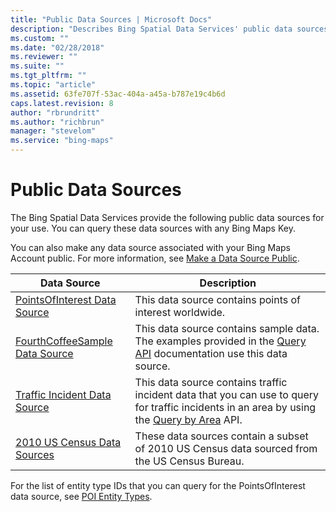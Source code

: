 ```yaml
---
title: "Public Data Sources | Microsoft Docs"
description: "Describes Bing Spatial Data Services' public data sources and provides a table that outlines a description for various data sources."
ms.custom: ""
ms.date: "02/28/2018"
ms.reviewer: ""
ms.suite: ""
ms.tgt_pltfrm: ""
ms.topic: "article"
ms.assetid: 63fe707f-53ac-404a-a45a-b787e19c4b6d
caps.latest.revision: 8
author: "rbrundritt"
ms.author: "richbrun"
manager: "stevelom"
ms.service: "bing-maps"
---
```

# Public Data Sources
The Bing Spatial Data Services provide the following public data sources for your use. You can query these data sources with any Bing Maps Key.  
  
 You can also make any data source associated with your Bing Maps Account public. For more information, see [Make a Data Source Public](../data-source-management-api/make-public-data-source.md).  
  
|Data Source|Description|  
|-----------------|-----------------|  
|[PointsOfInterest Data Source](../public-data-sources/pointsofinterest.md)|This data source contains points of interest worldwide. 
|[FourthCoffeeSample Data Source](../public-data-sources/fourthcoffeesample.md)|This data source contains sample data. The examples provided in the [Query API](../query-api/index.md) documentation use this data source.|  
|[Traffic Incident Data Source](../public-data-sources/traffic-incident-data-source.md)|This data source contains traffic incident data that you can use to query for traffic incidents in an area by using the [Query by Area](../query-api/query-by-area.md) API.|  
|[2010 US Census Data Sources](../public-data-sources/2010-us-census-data-sources.md)|These data sources contain a subset of 2010 US Census data sourced from the US Census Bureau.|  
  
 For the list of entity type IDs that you can query for the PointsOfInterest data source, see [POI Entity Types](../public-data-sources/poi-entity-types.md).
